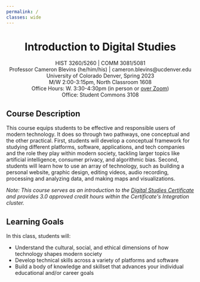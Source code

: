 ```yaml
---
permalink: /
classes: wide
---
```


<div style="text-align: center">
<p>
<h1>Introduction to Digital Studies</h1></p>
<p>
HIST 3260/5260 | COMM 3081/5081<br>
Professor Cameron Blevins (he/him/his) | cameron.blevins@ucdenver.edu<br>
University of Colorado Denver, Spring 2023<br>
M/W 2:00-3:15pm, North Classroom 1608<br>
Office Hours: W. 3:30-4:30pm (in person or <a href="https://ucdenver.zoom.us/j/94563999551">over Zoom</a>)<br>
Office: Student Commons 3108 
</p>
</div>

## Course Description 

This course equips students to be effective and responsible users of modern technology. It does so through two pathways, one conceptual and the other practical. First, students will develop a conceptual framework for studying different platforms, software, applications, and tech companies and the role they play within modern society, tackling larger topics like artificial intelligence, consumer privacy, and algorithmic bias. Second, students will learn how to use an array of technology, such as building a personal website, graphic design, editing videos, audio recording, processing and analyzing data, and making maps and visualizations.

*Note: This course serves as an introduction to the [Digital Studies Certificate](https://clas.ucdenver.edu/digital-studies-certificates/) and provides 3.0 approved credit hours within the Certificate's Integration cluster.*

## Learning Goals

In this class, students will:

- Understand the cultural, social, and ethical dimensions of how technology shapes modern society 
- Develop technical skills across a variety of platforms and software
- Build a body of knowledge and skillset that advances your individual educational and/or career goals